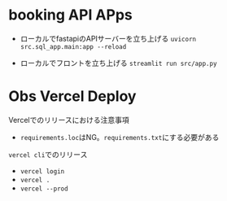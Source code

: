 # booking API APps




- ローカルでfastapiのAPIサーバーを立ち上げる
`uvicorn src.sql_app.main:app --reload`

- ローカルでフロントを立ち上げる
`streamlit run src/app.py`


# Obs Vercel Deploy

Vercelでのリリースにおける注意事項
- `requirements.loc`はNG。`requirements.txt`にする必要がある


`vercel cli`でのリリース
- `vercel login`
- `vercel .`
- `vercel --prod`
